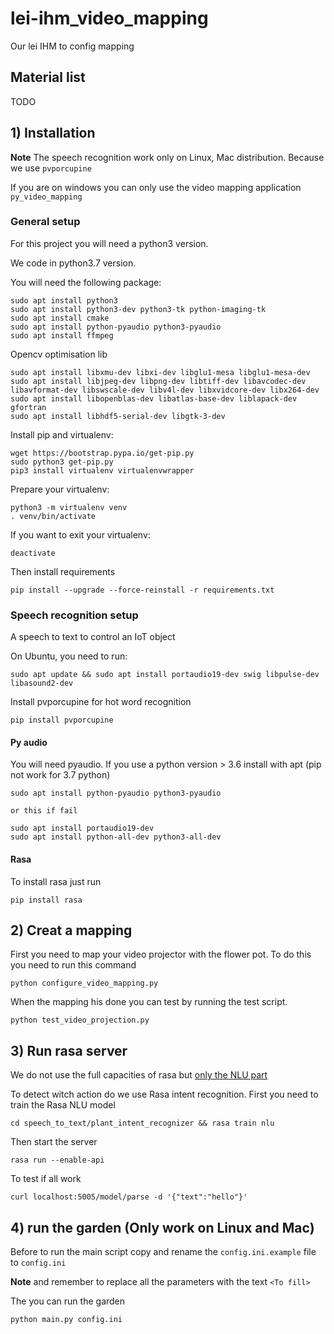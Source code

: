 # lei-ihm_video_mapping
Our lei IHM to config mapping

## Material list

TODO

## 1) Installation

**Note** The speech recognition work only on Linux, Mac distribution. Because we use ``pvporcupine``

If you are on windows you can only use the video mapping application `py_video_mapping`

### General setup

For this project you will need a python3 version.

We code in python3.7 version.

You will need the following package:
    
    sudo apt install python3
    sudo apt install python3-dev python3-tk python-imaging-tk
    sudo apt install cmake
    sudo apt install python-pyaudio python3-pyaudio
    sudo apt install ffmpeg
 
Opencv optimisation lib
    
    sudo apt install libxmu-dev libxi-dev libglu1-mesa libglu1-mesa-dev
    sudo apt install libjpeg-dev libpng-dev libtiff-dev libavcodec-dev libavformat-dev libswscale-dev libv4l-dev libxvidcore-dev libx264-dev
    sudo apt install libopenblas-dev libatlas-base-dev liblapack-dev gfortran
    sudo apt install libhdf5-serial-dev libgtk-3-dev

Install pip and virtualenv:

    wget https://bootstrap.pypa.io/get-pip.py
    sudo python3 get-pip.py
    pip3 install virtualenv virtualenvwrapper

Prepare your virtualenv:

    python3 -m virtualenv venv
    . venv/bin/activate

If you want to exit your virtualenv:    

    deactivate

Then install requirements

    pip install --upgrade --force-reinstall -r requirements.txt

### Speech recognition setup

A speech to text to control an IoT object

On Ubuntu, you need to run:

    sudo apt update && sudo apt install portaudio19-dev swig libpulse-dev libasound2-dev

Install pvporcupine for hot word recognition

    pip install pvporcupine

#### Py audio

 You will need pyaudio. If you use a python version > 3.6 install with apt (pip not work for 3.7 python)

    sudo apt install python-pyaudio python3-pyaudio
    
    or this if fail
    
    sudo apt install portaudio19-dev
    sudo apt install python-all-dev python3-all-dev

#### Rasa

To install rasa just run

    pip install rasa


## 2) Creat a mapping

First you need to map your video projector with the flower pot. To do this you need to run this command

    python configure_video_mapping.py

When the mapping his done you can test by running the test script.

    python test_video_projection.py

## 3) Run rasa server

We do not use the full capacities of rasa but [only the NLU part](https://rasa.com/docs/rasa/nlu/using-nlu-only/)

To detect witch action do we use Rasa intent recognition. First you need to train the Rasa NLU model

    cd speech_to_text/plant_intent_recognizer && rasa train nlu

Then start the server

    rasa run --enable-api
    
To test if all work

    curl localhost:5005/model/parse -d '{"text":"hello"}'

## 4) run the garden (Only work on Linux and Mac)

Before to run the main script copy and rename the `config.ini.example` file to `config.ini`

**Note** and remember to replace all the parameters with the text `<To fill>`

The you can run the garden

    python main.py config.ini